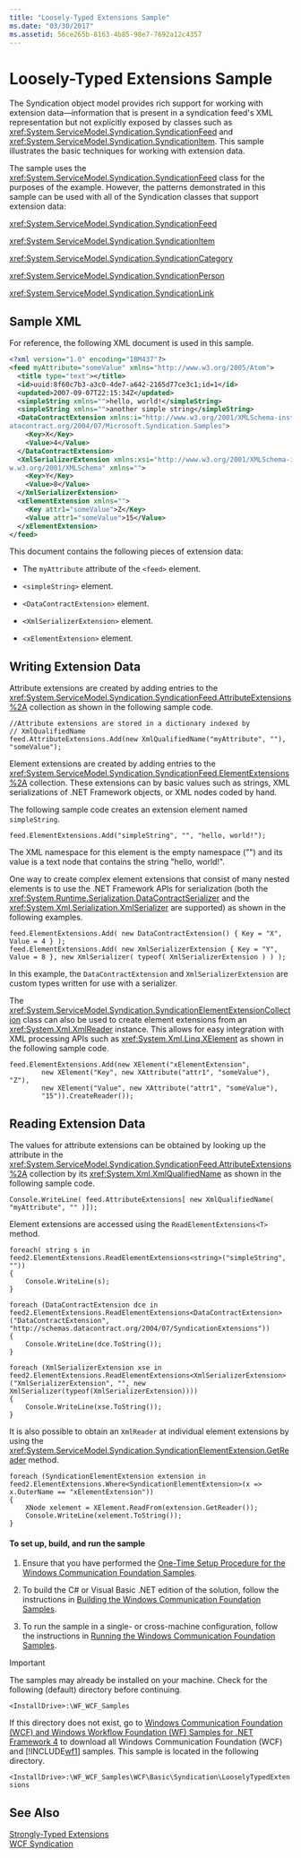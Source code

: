 ```yaml
---
title: "Loosely-Typed Extensions Sample"
ms.date: "03/30/2017"
ms.assetid: 56ce265b-8163-4b85-98e7-7692a12c4357
---
```

# Loosely-Typed Extensions Sample
The Syndication object model provides rich support for working with extension data—information that is present in a syndication feed's XML representation but not explicitly exposed by classes such as <xref:System.ServiceModel.Syndication.SyndicationFeed> and <xref:System.ServiceModel.Syndication.SyndicationItem>. This sample illustrates the basic techniques for working with extension data.  
  
 The sample uses the <xref:System.ServiceModel.Syndication.SyndicationFeed> class for the purposes of the example. However, the patterns demonstrated in this sample can be used with all of the Syndication classes that support extension data:  
  
 <xref:System.ServiceModel.Syndication.SyndicationFeed>  
  
 <xref:System.ServiceModel.Syndication.SyndicationItem>  
  
 <xref:System.ServiceModel.Syndication.SyndicationCategory>  
  
 <xref:System.ServiceModel.Syndication.SyndicationPerson>  
  
 <xref:System.ServiceModel.Syndication.SyndicationLink>  
  
## Sample XML  
 For reference, the following XML document is used in this sample.  
  
```xml  
<?xml version="1.0" encoding="IBM437"?>  
<feed myAttribute="someValue" xmlns="http://www.w3.org/2005/Atom">  
  <title type="text"></title>  
  <id>uuid:8f60c7b3-a3c0-4de7-a642-2165d77ce3c1;id=1</id>  
  <updated>2007-09-07T22:15:34Z</updated>  
  <simpleString xmlns="">hello, world!</simpleString>  
  <simpleString xmlns="">another simple string</simpleString>  
  <DataContractExtension xmlns:i="http://www.w3.org/2001/XMLSchema-instance" xmlns="http://schemas.d  
atacontract.org/2004/07/Microsoft.Syndication.Samples">  
    <Key>X</Key>  
    <Value>4</Value>  
  </DataContractExtension>  
  <XmlSerializerExtension xmlns:xsi="http://www.w3.org/2001/XMLSchema-instance" xmlns:xsd="http://ww  
w.w3.org/2001/XMLSchema" xmlns="">  
    <Key>Y</Key>  
    <Value>8</Value>  
  </XmlSerializerExtension>  
  <xElementExtension xmlns="">  
    <Key attr1="someValue">Z</Key>  
    <Value attr1="someValue">15</Value>  
  </xElementExtension>  
</feed>  
```  
  
 This document contains the following pieces of extension data:  
  
-   The `myAttribute` attribute of the `<feed>` element.  
  
-   `<simpleString>` element.  
  
-   `<DataContractExtension>` element.  
  
-   `<XmlSerializerExtension>` element.  
  
-   `<xElementExtension>` element.  
  
## Writing Extension Data  
 Attribute extensions are created by adding entries to the <xref:System.ServiceModel.Syndication.SyndicationFeed.AttributeExtensions%2A> collection as shown in the following sample code.  
  
```  
//Attribute extensions are stored in a dictionary indexed by   
// XmlQualifiedName  
feed.AttributeExtensions.Add(new XmlQualifiedName("myAttribute", ""), "someValue");  
```  
  
 Element extensions are created by adding entries to the <xref:System.ServiceModel.Syndication.SyndicationFeed.ElementExtensions%2A> collection. These extensions can by basic values such as strings, XML serializations of .NET Framework objects, or XML nodes coded by hand.  
  
 The following sample code creates an extension element named `simpleString`.  
  
```  
feed.ElementExtensions.Add("simpleString", "", "hello, world!");  
```  
  
 The XML namespace for this element is the empty namespace ("") and its value is a text node that contains the string "hello, world!".  
  
 One way to create complex element extensions that consist of many nested elements is to use the .NET Framework APIs for serialization (both the <xref:System.Runtime.Serialization.DataContractSerializer> and the <xref:System.Xml.Serialization.XmlSerializer> are supported) as shown in the following examples.  
  
```  
feed.ElementExtensions.Add( new DataContractExtension() { Key = "X", Value = 4 } );  
feed.ElementExtensions.Add( new XmlSerializerExtension { Key = "Y", Value = 8 }, new XmlSerializer( typeof( XmlSerializerExtension ) ) );  
```  
  
 In this example, the `DataContractExtension` and `XmlSerializerExtension` are custom types written for use with a serializer.  
  
 The <xref:System.ServiceModel.Syndication.SyndicationElementExtensionCollection> class can also be used to create element extensions from an <xref:System.Xml.XmlReader> instance. This allows for easy integration with XML processing APIs such as <xref:System.Xml.Linq.XElement> as shown in the following sample code.  
  
```  
feed.ElementExtensions.Add(new XElement("xElementExtension",  
        new XElement("Key", new XAttribute("attr1", "someValue"), "Z"),  
        new XElement("Value", new XAttribute("attr1", "someValue"),   
        "15")).CreateReader());  
```  
  
## Reading Extension Data  
 The values for attribute extensions can be obtained by looking up the attribute in the <xref:System.ServiceModel.Syndication.SyndicationFeed.AttributeExtensions%2A> collection by its <xref:System.Xml.XmlQualifiedName> as shown in the following sample code.  
  
```  
Console.WriteLine( feed.AttributeExtensions[ new XmlQualifiedName( "myAttribute", "" )]);  
```  
  
 Element extensions are accessed using the `ReadElementExtensions<T>` method.  
  
```  
foreach( string s in feed2.ElementExtensions.ReadElementExtensions<string>("simpleString", ""))  
{  
    Console.WriteLine(s);  
}  
  
foreach (DataContractExtension dce in feed2.ElementExtensions.ReadElementExtensions<DataContractExtension>("DataContractExtension",  
"http://schemas.datacontract.org/2004/07/SyndicationExtensions"))  
{  
    Console.WriteLine(dce.ToString());  
}  
  
foreach (XmlSerializerExtension xse in feed2.ElementExtensions.ReadElementExtensions<XmlSerializerExtension>("XmlSerializerExtension", "", new XmlSerializer(typeof(XmlSerializerExtension))))  
{  
    Console.WriteLine(xse.ToString());  
}  
```  
  
 It is also possible to obtain an `XmlReader` at individual element extensions by using the <xref:System.ServiceModel.Syndication.SyndicationElementExtension.GetReader> method.  
  
```  
foreach (SyndicationElementExtension extension in feed2.ElementExtensions.Where<SyndicationElementExtension>(x => x.OuterName == "xElementExtension"))  
{  
    XNode xelement = XElement.ReadFrom(extension.GetReader());  
    Console.WriteLine(xelement.ToString());  
}  
```  
  
#### To set up, build, and run the sample  
  
1.  Ensure that you have performed the [One-Time Setup Procedure for the Windows Communication Foundation Samples](../../../../docs/framework/wcf/samples/one-time-setup-procedure-for-the-wcf-samples.md).  
  
2.  To build the C# or Visual Basic .NET edition of the solution, follow the instructions in [Building the Windows Communication Foundation Samples](../../../../docs/framework/wcf/samples/building-the-samples.md).  
  
3.  To run the sample in a single- or cross-machine configuration, follow the instructions in [Running the Windows Communication Foundation Samples](../../../../docs/framework/wcf/samples/running-the-samples.md).  
  
> [!IMPORTANT]
>  The samples may already be installed on your machine. Check for the following (default) directory before continuing.  
>   
>  `<InstallDrive>:\WF_WCF_Samples`  
>   
>  If this directory does not exist, go to [Windows Communication Foundation (WCF) and Windows Workflow Foundation (WF) Samples for .NET Framework 4](http://go.microsoft.com/fwlink/?LinkId=150780) to download all Windows Communication Foundation (WCF) and [!INCLUDE[wf1](../../../../includes/wf1-md.md)] samples. This sample is located in the following directory.  
>   
>  `<InstallDrive>:\WF_WCF_Samples\WCF\Basic\Syndication\LooselyTypedExtensions`  
  
## See Also  
 [Strongly-Typed Extensions](../../../../docs/framework/wcf/samples/strongly-typed-extensions-sample.md)  
 [WCF Syndication](../../../../docs/framework/wcf/feature-details/wcf-syndication.md)
